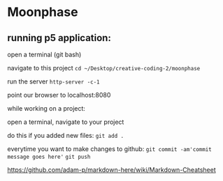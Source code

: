 # Moonphase

## running p5 application:

open a terminal (git bash)

navigate to this project
`cd ~/Desktop/creative-coding-2/moonphase`

run the server
`http-server -c-1`

point our browser to localhost:8080

while working on a project:

open a terminal, navigate to your project

do this if you added new files:
`git add . `

everytime you want to make changes to github:
`git commit -am'commit message goes here'`
`git push`

https://github.com/adam-p/markdown-here/wiki/Markdown-Cheatsheet